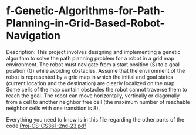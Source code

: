 # f-Genetic-Algorithms-for-Path-Planning-in-Grid-Based-Robot-Navigation
Description: This project involves designing and implementing a genetic algorithm to solve the path 
planning problem for a robot in a grid map environment. The robot must navigate from a start 
position (S) to a goal position (G) while avoiding obstacles. Assume that the environment of the 
robot is represented by a grid map in which the initial and goal states (current location and the 
destination) are clearly localized on the map. Some cells of the map contain obstacles the robot 
cannot traverse them to reach the goal. The robot can move horizontally, vertically or diagonally 
from a cell to another neighbor free cell (the maximum number of reachable neighbor cells with one 
transition is 8).

Everything you need to know is in this file regarding the other parts of the code 
[Proj-CS-CS361-2nd-23.pdf](https://github.com/Noura-sun/f-Genetic-Algorithms-for-Path-Planning-in-Grid-Based-Robot-Navigation/files/14670890/Proj-CS-CS361-2nd-23.pdf)
